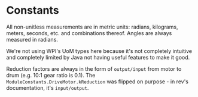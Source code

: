 # Constants

All non-unitless measurements are in metric units: radians, kilograms, meters, seconds, etc. and combinations thereof.
Angles are always measured in radians.

We're not using WPI's UoM types here because it's not completely intuitive and
completely limited by Java not having useful features to make it good.

Reduction factors are always in the form of `output/input` from motor to drum (e.g. 10:1 gear ratio is 0.1).
The `ModuleConstants.DriveMotor.kReduction` was flipped on purpose - in rev's documentation, it's `input/output`.